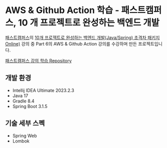 # AWS & Github Action 학습 - 패스트캠퍼스, 10 개 프로젝트로 완성하는 백엔드 개발

[패스트캠퍼스](https://fastcampus.co.kr)의 [10개 프로젝트로 완성하는 백엔드 개발(Java/Spring) 초격차 패키지 Online)](https://fastcampus.co.kr/dev_online_befinal) 강의 중
Part 6의 AWS & Github Action 강의를 수강하며 만든 프로젝트입니다.

[패스트캠퍼스 강의 학습 Repository](../fastcampus-10-projects-backend-web)

## 개발 환경

* Intellij IDEA Ultimate 2023.2.3
* Java 17
* Gradle 8.4
* Spring Boot 3.1.5

## 기술 세부 스펙

* Spring Web
* Lombok